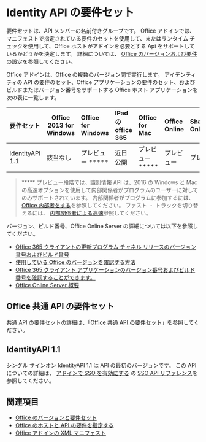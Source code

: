 # <a name="identity-api-requirement-sets"></a>Identity API の要件セット

要件セットは、API メンバーの名前付きグループです。 Office アドインでは、マニフェストで指定されている要件のセットを使用して、またはランタイム チェックを使用して、Office ホストがアドインを必要とする Api をサポートしているかどうかを決定します。 詳細については、 [Office のバージョンおよび要件の設定](https://docs.microsoft.com/office/dev/add-ins/develop/office-versions-and-requirement-sets)を参照してください。

Office アドインは、Office の複数のバージョン間で実行します。 アイデンティティの API の要件のセット、Office アプリケーションの要件のセット、およびビルドまたはバージョン番号をサポートする Office ホスト アプリケーションを次の表に一覧します。

|  要件セット  | Office 2013 for Windows | Office for Windows   |  IPad の office 365  |  Office for Mac  | Office Online  | SharePoint Online | OneDrive.com |Outlook.com および Exchange Online|
|:-----|-----|:-----|:-----|:-----|:-----|:-----|:-----|:-----|
| IdentityAPI 1.1  | 該当なし | プレビュー ***** | 近日公開 | プレビュー *****| プレビュー | プレビュー| 近日公開 | 近日公開 |

> ***** プレビュー段階では、識別情報 API は、2016 の Windows と Mac の高速オプションを使用して内部関係者がプログラムのユーザーに対してのみサポートされています。 内部関係者がプログラムに参加するには、 [Office 内部者をする](https://products.office.com/office-insider?tab=tab-1)を参照してください。 ファスト ・ トラックを切り替えるには、 [内部関係者による高速](https://answers.microsoft.com/en-us/msoffice/forum/msoffice_officeinsider-mso_win10-msoinsider_reg/its-here-office-insider-fast-for-office-2016-on/dbe8e7bb-9523-44a4-948b-9436fedfd961)参照してください。

バージョン、ビルド番号、Office Online Server の詳細については以下を参照してください。

- [Office 365 クライアントの更新プログラム チャネル リリースのバージョン番号およびビルド番号](https://support.office.com/article/version-and-build-numbers-of-update-channel-releases-ae942449-1fca-4484-898b-a933ea23def7)
- [使用している Office のバージョンを確認する方法](https://support.office.com/article/What-version-of-Office-am-I-using-932788b8-a3ce-44bf-bb09-e334518b8b19)
- [Office 365 クライアント アプリケーションのバージョン番号およびビルド番号を確認することができます。](https://support.office.com/article/version-and-build-numbers-of-update-channel-releases-ae942449-1fca-4484-898b-a933ea23def7)
- [Office Online Server 概要](https://docs.microsoft.com/officeonlineserver/office-online-server-overview)

## <a name="office-common-api-requirement-sets"></a>Office 共通 API の要件セット

共通 API の要件セットの詳細は、「[Office 共通 API の要件セット](office-add-in-requirement-sets.md)」を参照してください。

## <a name="identityapi-11"></a>IdentityAPI 1.1 

シングル サインオン IdentityAPI 1.1 は API の最初のバージョンです。 この API についての詳細は、 [アドインで SSO を有効にする](https://docs.microsoft.com/office/dev/add-ins/develop/sso-in-office-add-ins) の [SSO API リファレンス](https://docs.microsoft.com/office/dev/add-ins/develop/sso-in-office-add-ins#sso-api-reference)を参照してください。

## <a name="see-also"></a>関連項目

- [Office のバージョンと要件セット](https://docs.microsoft.com/office/dev/add-ins/develop/office-versions-and-requirement-sets)
- [Office のホストと API の要件を指定する](https://docs.microsoft.com/office/dev/add-ins/develop/specify-office-hosts-and-api-requirements)
- [Office アドインの XML マニフェスト](https://docs.microsoft.com/office/dev/add-ins/develop/add-in-manifests)
